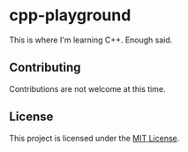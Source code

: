 # cpp-playground

This is where I'm learning C++. Enough said.

## Contributing

Contributions are not welcome at this time.

## License

This project is licensed under the [MIT License](LICENSE).
